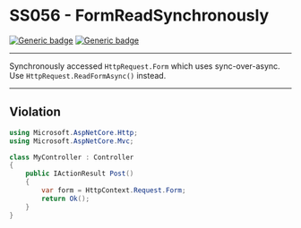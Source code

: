 # SS056 - FormReadSynchronously

[![Generic badge](https://img.shields.io/badge/Severity-Warning-yellow.svg)](https://shields.io/) [![Generic badge](https://img.shields.io/badge/CodeFix-No-lightgrey.svg)](https://shields.io/)

---

Synchronously accessed `HttpRequest.Form` which uses sync-over-async. Use `HttpRequest.ReadFormAsync()` instead.

---

## Violation
```cs
using Microsoft.AspNetCore.Http;
using Microsoft.AspNetCore.Mvc;

class MyController : Controller
{
    public IActionResult Post()
    {
        var form = HttpContext.Request.Form;
        return Ok();
    }
}
```